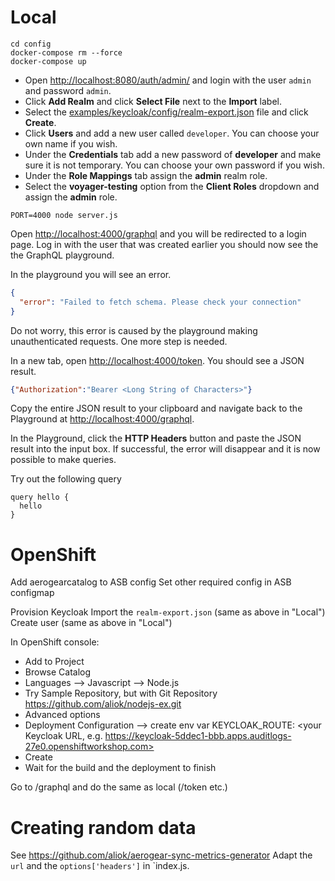 # Local

```
cd config
docker-compose rm --force
docker-compose up
```

* Open [http://localhost:8080/auth/admin/](http://localhost:8080/auth/admin/) and login with the user `admin` and password `admin`.
* Click **Add Realm** and click **Select File** next to the **Import** label.
* Select the [examples/keycloak/config/realm-export.json](../../examples/keycloak/config/realm-export.json) file and click **Create**.
* Click **Users** and add a new user called `developer`. You can choose your own name if you wish.
* Under the **Credentials** tab add a new password of **developer** and make sure it is not temporary. You can choose your own password if you wish.
* Under the **Role Mappings** tab assign the **admin** realm role.
* Select the **voyager-testing** option from the **Client Roles** dropdown and assign the **admin** role.

 
```
PORT=4000 node server.js
```

Open [http://localhost:4000/graphql](http://localhost:4000/graphql) and you will be redirected to a login page. Log in with the user that was created earlier you should now see the the GraphQL playground.

In the playground you will see an error.

```json
{
  "error": "Failed to fetch schema. Please check your connection"
}
```

Do not worry, this error is caused by the playground making unauthenticated requests. One more step is needed.

In a new tab, open [http://localhost:4000/token](http://localhost:4000/token). You should see a JSON result.

```json
{"Authorization":"Bearer <Long String of Characters>"}
```

Copy the entire JSON result to your clipboard and navigate back to the Playground at [http://localhost:4000/graphql](http://localhost:4000/graphql). 

In the Playground, click the **HTTP Headers** button and paste the JSON result into the input box. If successful, the error will disappear and it is now possible to make queries.

Try out the following query

```
query hello {
  hello
}
```


# OpenShift
Add aerogearcatalog to ASB config
Set other required config in ASB configmap

Provision Keycloak
Import the `realm-export.json` (same as above in "Local")
Create user (same as above in "Local")

In OpenShift console:
* Add to Project
* Browse Catalog
* Languages --> Javascript --> Node.js
* Try Sample Repository, but with Git Repository https://github.com/aliok/nodejs-ex.git
* Advanced options
* Deployment Configuration --> create env var KEYCLOAK_ROUTE: <your Keycloak URL, e.g. https://keycloak-5ddec1-bbb.apps.auditlogs-27e0.openshiftworkshop.com>
* Create
* Wait for the build and the deployment to finish

Go to <node app route>/graphql and do the same as local (/token etc.)





# Creating random data

See https://github.com/aliok/aerogear-sync-metrics-generator
Adapt the `url` and the `options['headers']` in `index.js.